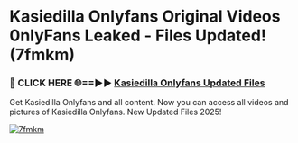 # Kasiedilla Onlyfans Original Videos 0nlyFans Leaked - Files Updated! (7fmkm)

<h3>🔴 CLICK HERE 🌐==►► <a href="https://tinyurl.com/ehrbuxhb" rel="nofollow">Kasiedilla Onlyfans Updated Files</a></h3>

Get Kasiedilla Onlyfans and all content. Now you can access all videos and pictures of Kasiedilla Onlyfans. New Updated Files 2025!

[![7fmkm](https://i.imgur.com/lVYEuWS.gif)](https://tinyurl.com/ehrbuxhb)
